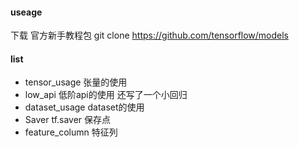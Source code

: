 #### useage
下载 官方新手教程包
git clone https://github.com/tensorflow/models

#### list
+ tensor_usage 张量的使用
+ low_api  低阶api的使用  还写了一个小回归
+ dataset_usage  dataset的使用
+ Saver   tf.saver 保存点
+ feature_column  特征列

